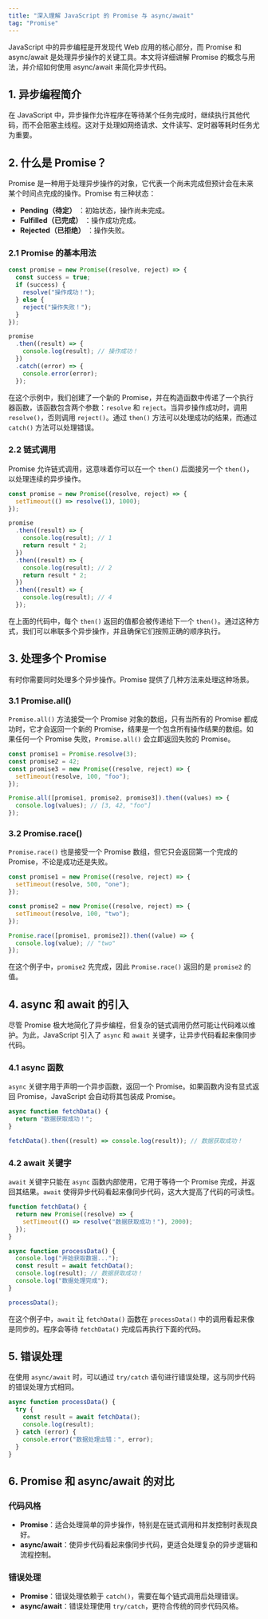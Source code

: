 ```yaml
---
title: "深入理解 JavaScript 的 Promise 与 async/await"
tag: "Promise"
---
```


JavaScript 中的异步编程是开发现代 Web 应用的核心部分，而 Promise 和 async/await 是处理异步操作的关键工具。本文将详细讲解 Promise 的概念与用法，并介绍如何使用 async/await 来简化异步代码。

## 1\. 异步编程简介

在 JavaScript 中，异步操作允许程序在等待某个任务完成时，继续执行其他代码，而不会阻塞主线程。这对于处理如网络请求、文件读写、定时器等耗时任务尤为重要。

## 2\. 什么是 Promise？

Promise 是一种用于处理异步操作的对象，它代表一个尚未完成但预计会在未来某个时间点完成的操作。Promise 有三种状态：

- **Pending（待定）** ：初始状态，操作尚未完成。
- **Fulfilled（已完成）** ：操作成功完成。
- **Rejected（已拒绝）** ：操作失败。

### 2.1 Promise 的基本用法

```js
const promise = new Promise((resolve, reject) => {
  const success = true;
  if (success) {
    resolve("操作成功！");
  } else {
    reject("操作失败！");
  }
});

promise
  .then((result) => {
    console.log(result); // 操作成功！
  })
  .catch((error) => {
    console.error(error);
  });
```

在这个示例中，我们创建了一个新的 Promise，并在构造函数中传递了一个执行器函数，该函数包含两个参数：`resolve` 和 `reject`。当异步操作成功时，调用 `resolve()`，否则调用 `reject()`。通过 `then()` 方法可以处理成功的结果，而通过 `catch()` 方法可以处理错误。

### 2.2 链式调用

Promise 允许链式调用，这意味着你可以在一个 `then()` 后面接另一个 `then()`，以处理连续的异步操作。

```js
const promise = new Promise((resolve, reject) => {
  setTimeout(() => resolve(1), 1000);
});

promise
  .then((result) => {
    console.log(result); // 1
    return result * 2;
  })
  .then((result) => {
    console.log(result); // 2
    return result * 2;
  })
  .then((result) => {
    console.log(result); // 4
  });
```

在上面的代码中，每个 `then()` 返回的值都会被传递给下一个 `then()`。通过这种方式，我们可以串联多个异步操作，并且确保它们按照正确的顺序执行。

## 3\. 处理多个 Promise

有时你需要同时处理多个异步操作。Promise 提供了几种方法来处理这种场景。

### 3.1 Promise.all()

`Promise.all()` 方法接受一个 Promise 对象的数组，只有当所有的 Promise 都成功时，它才会返回一个新的 Promise，结果是一个包含所有操作结果的数组。如果任何一个 Promise 失败，`Promise.all()` 会立即返回失败的 Promise。

```js
const promise1 = Promise.resolve(3);
const promise2 = 42;
const promise3 = new Promise((resolve, reject) => {
  setTimeout(resolve, 100, "foo");
});

Promise.all([promise1, promise2, promise3]).then((values) => {
  console.log(values); // [3, 42, "foo"]
});
```

### 3.2 Promise.race()

`Promise.race()` 也是接受一个 Promise 数组，但它只会返回第一个完成的 Promise，不论是成功还是失败。

```js
const promise1 = new Promise((resolve, reject) => {
  setTimeout(resolve, 500, "one");
});

const promise2 = new Promise((resolve, reject) => {
  setTimeout(resolve, 100, "two");
});

Promise.race([promise1, promise2]).then((value) => {
  console.log(value); // "two"
});
```

在这个例子中，`promise2` 先完成，因此 `Promise.race()` 返回的是 `promise2` 的值。

## 4\. async 和 await 的引入

尽管 Promise 极大地简化了异步编程，但复杂的链式调用仍然可能让代码难以维护。为此，JavaScript 引入了 `async` 和 `await` 关键字，让异步代码看起来像同步代码。

### 4.1 async 函数

`async` 关键字用于声明一个异步函数，返回一个 Promise。如果函数内没有显式返回 Promise，JavaScript 会自动将其包装成 Promise。

```js
async function fetchData() {
  return "数据获取成功！";
}

fetchData().then((result) => console.log(result)); // 数据获取成功！
```

### 4.2 await 关键字

`await` 关键字只能在 `async` 函数内部使用，它用于等待一个 Promise 完成，并返回其结果。`await` 使得异步代码看起来像同步代码，这大大提高了代码的可读性。

```js
function fetchData() {
  return new Promise((resolve) => {
    setTimeout(() => resolve("数据获取成功！"), 2000);
  });
}

async function processData() {
  console.log("开始获取数据...");
  const result = await fetchData();
  console.log(result); // 数据获取成功！
  console.log("数据处理完成");
}

processData();
```

在这个例子中，`await` 让 `fetchData()` 函数在 `processData()` 中的调用看起来像是同步的。程序会等待 `fetchData()` 完成后再执行下面的代码。

## 5\. 错误处理

在使用 `async/await` 时，可以通过 `try/catch` 语句进行错误处理，这与同步代码的错误处理方式相同。

```js
async function processData() {
  try {
    const result = await fetchData();
    console.log(result);
  } catch (error) {
    console.error("数据处理出错：", error);
  }
}
```

## 6\. Promise 和 async/await 的对比

### 代码风格

- **Promise**：适合处理简单的异步操作，特别是在链式调用和并发控制时表现良好。
- **async/await**：使异步代码看起来像同步代码，更适合处理复杂的异步逻辑和流程控制。

### 错误处理

- **Promise**：错误处理依赖于 `catch()`，需要在每个链式调用后处理错误。
- **async/await**：错误处理使用 `try/catch`，更符合传统的同步代码风格。
